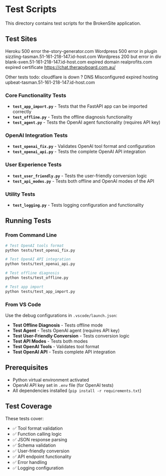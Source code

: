 # Test Scripts

This directory contains test scripts for the BrokenSite application.

## Test Sites

Heroku 500 error the-story-generator.com
Wordpress 500 error in plugin sizzling-tasman.51-161-218-147.id-host.com 
Wordpress 200 but error in div blank-sven.51-161-218-147.id-host.com
expired domain realprofits.com
expired certificate https://chat.therapyboard.com.au/


Other tests todo:
cloudflare is down ?
DNS Misconfigured
expired hosting
upbeat-tasman.51-161-218-147.id-host.com





### Core Functionality Tests

- **`test_app_import.py`** - Tests that the FastAPI app can be imported correctly
- **`test_offline.py`** - Tests the offline diagnosis functionality
- **`test_agent.py`** - Tests the OpenAI agent functionality (requires API key)

### OpenAI Integration Tests

- **`test_openai_fix.py`** - Validates OpenAI tool format and configuration
- **`test_openai_api.py`** - Tests the complete OpenAI API integration

### User Experience Tests

- **`test_user_friendly.py`** - Tests the user-friendly conversion logic
- **`test_api_modes.py`** - Tests both offline and OpenAI modes of the API

### Utility Tests

- **`test_logging.py`** - Tests logging configuration and functionality

## Running Tests

### From Command Line

```bash
# Test OpenAI tools format
python tests/test_openai_fix.py

# Test OpenAI API integration
python tests/test_openai_api.py

# Test offline diagnosis
python tests/test_offline.py

# Test app import
python tests/test_app_import.py
```

### From VS Code

Use the debug configurations in `.vscode/launch.json`:

- **Test Offline Diagnosis** - Tests offline mode
- **Test Agent** - Tests OpenAI agent (requires API key)
- **Test User-Friendly Conversion** - Tests conversion logic
- **Test API Modes** - Tests both modes
- **Test OpenAI Tools** - Validates tool format
- **Test OpenAI API** - Tests complete API integration

## Prerequisites

- Python virtual environment activated
- OpenAI API key set in `.env` file (for OpenAI tests)
- All dependencies installed (`pip install -r requirements.txt`)

## Test Coverage

These tests cover:
- ✅ Tool format validation
- ✅ Function calling logic
- ✅ JSON response parsing
- ✅ Schema validation
- ✅ User-friendly conversion
- ✅ API endpoint functionality
- ✅ Error handling
- ✅ Logging configuration

